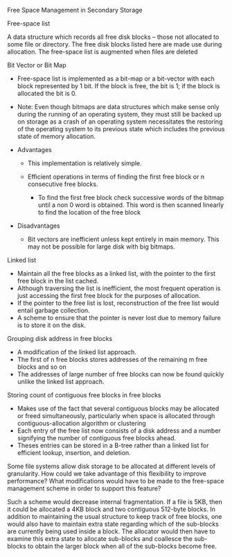 Free Space Management in Secondary Storage

Free-space list

A data structure which records all free disk blocks – those not
allocated to some file or directory. The free disk blocks listed here
are made use during allocation. The free-space list is augmented when
files are deleted

Bit Vector or Bit Map

-   Free-space list is implemented as a bit-map or a bit-vector with
    each block represented by 1 bit. If the block is free, the bit is 1;
    if the block is allocated the bit is 0.

-   Note: Even though bitmaps are data structures which make sense only
    during the running of an operating system, they must still be backed
    up on storage as a crash of an operating system necessitates the
    restoring of the operating system to its previous state which
    includes the previous state of memory allocation.

-   Advantages

    -   This implementation is relatively simple.

    -   Efficient operations in terms of finding the first free block or
        n consecutive free blocks.

        -   To find the first free block check successive words of the
            bitmap until a non 0 word is obtained. This word is then
            scanned linearly to find the location of the free block

-   Disadvantages

    -   Bit vectors are inefficient unless kept entirely in main memory.
        This may not be possible for large disk with big bitmaps.

Linked list

-   Maintain all the free blocks as a linked list, with the pointer to
    the first free block in the list cached.
-   Although traversing the list is inefficient, the most frequent
    operation is just accessing the first free block for the purposes of
    allocation.
-   If the pointer to the free list is lost, reconstruction of the free
    list would entail garbage collection.
-   A scheme to ensure that the pointer is never lost due to memory
    failure is to store it on the disk.

Grouping disk address in free blocks

-   A modification of the linked list approach.
-   The first of n free blocks stores addresses of the remaining m free
    blocks and so on
-   The addresses of large number of free blocks can now be found
    quickly unlike the linked list approach.

Storing count of contiguous free blocks in free blocks

-   Makes use of the fact that several contiguous blocks may be
    allocated or freed simultaneously, particularly when space is
    allocated through contiguous-allocation algorithm or clustering
-   Each entry of the free list now consists of a disk address and a
    number signifying the number of contiguous free blocks ahead.
-   Theses entries can be stored in a B-tree rather than a linked list
    for efficient lookup, insertion, and deletion.

Some file systems allow disk storage to be allocated at different levels
of granularity. How could we take advantage of this flexibility to
improve performance? What modifications would have to be made to the
free-space management scheme in order to support this feature?

Such a scheme would decrease internal fragmentation. If a file is 5KB,
then it could be allocated a 4KB block and two contiguous 512-byte
blocks. In addition to maintaining the usual structure to keep track of
free blocks, one would also have to maintain extra state regarding which
of the sub-blocks are currently being used inside a block. The allocator
would then have to examine this extra state to allocate sub-blocks and
coallesce the sub-blocks to obtain the larger block when all of the
sub-blocks become free.
